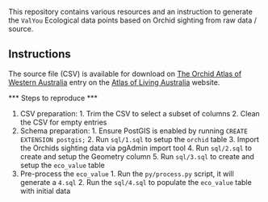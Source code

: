 This repository contains various resources and an instruction to generate the `ValYou`
Ecological data points based on Orchid sighting from raw data / source.

Instructions
------------
The source file (CSV) is available for download on [The Orchid Atlas of Western Australia](http://biocache.ala.org.au/occurrence/search?q=data_resource_uid:dr669)
entry on the [Atlas of Living Australia](http://www.ala.org.au) website.

*** Steps to reproduce ***
  1. CSV preparation:
    1. Trim the CSV to select a subset of columns
    2. Clean the CSV for empty entries
  2. Schema preparation:
    1. Ensure PostGIS is enabled by running `CREATE EXTENSION postgis;` 
    2. Run `sql/1.sql` to setup the `orchid` table
    3. Import the Orchids sighting data via pgAdmin import tool
    4. Run `sql/2.sql` to create and setup the Geometry column
    5. Run `sql/3.sql` to create and setup the `eco_value` table
  3. Pre-process the `eco_value`
    1. Run the `py/process.py` script, it will generate a `4.sql`
    2. Run the `sql/4.sql` to populate the `eco_value` table with initial data